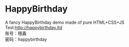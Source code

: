 # HappyBirthday
A fancy HappyBirthday demo made of pure HTML+CSS+JS    
Test:http://happybirthday.ltd  
账号：檀鑫  
密码：happybirthday
